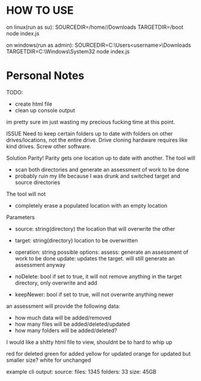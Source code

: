 # HOW TO USE
on linux(run as su):
SOURCEDIR=/home/<username>/Downloads TARGETDIR=/boot node index.js

on windows(run as admin):
SOURCEDIR=C:\Users\<username>\Downloads TARGETDIR=C:\Windows\System32 node index.js

# Personal Notes
TODO:
  - create html file
  - clean up console output
  
im pretty sure im just wasting my precious fucking time at this point.

ISSUE
Need to keep certain folders up to date with folders on other drives/locations, not the entire drive. Drive cloning hardware requires like kind drives. Screw other software.

Solution
Parity! Parity gets one location up to date with another.
The tool will
- scan both directories and generate an assessment of work to be done
- probably ruin my life because I was drunk and switched target and source directories

The tool will not
- completely erase a populated location with an empty location

Parameters
- source: string(directory)
  the location that will overwrite the other

- target: string(directory)
  location to be overwritten

- operation: string
  possible options:
    assess: generate an assessment of work to be done
    update: updates the target. will still generate an assessment anyway

- noDelete: bool
  if set to true, it will not remove anything in the target directory, only overwrite and add

- keepNewer: bool
  if set to true, will not overwrite anything newer

an assessment will provide the following data:
- how much data will be added/removed
- how many files will be added/deleted/updated
- how many folders will be added/deleted?

I would like a shitty html file to view, shouldnt be to hard to whip up

red for deleted
green for added
yellow for updated
orange for updated but smaller size?
white for unchanged

example cli output:
source:
files: 1345 folders: 33 size: 45GB
